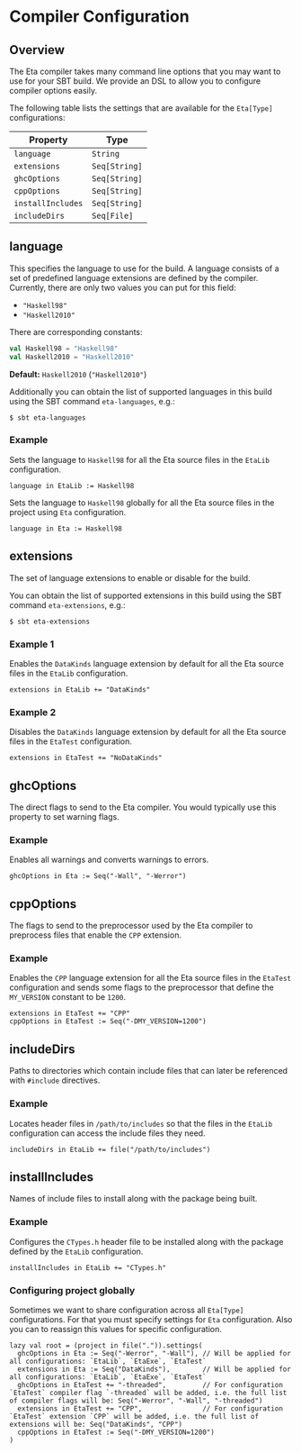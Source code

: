 # Compiler Configuration

## Overview

The Eta compiler takes many command line options that you may want to use for your SBT build. We provide an DSL to allow you to configure compiler options easily.

The following table lists the settings that are available for the `Eta[Type]` configurations:


| Property          | Type          |
| --------          | ----          |
| `language`        | `String`      |
| `extensions`      | `Seq[String]` |
| `ghcOptions`      | `Seq[String]` |
| `cppOptions`      | `Seq[String]` | 
| `installIncludes` | `Seq[String]` | 
| `includeDirs`     | `Seq[File]`   | 

## language

This specifies the language to use for the build. A language consists of a set of predefined language extensions are defined by the compiler. Currently, there are only two values you can put for this field:

- `"Haskell98"` 
- `"Haskell2010"`

There are corresponding constants:

```scala
val Haskell98 = "Haskell98"
val Haskell2010 = "Haskell2010"
```

**Default:** `Haskell2010` (`"Haskell2010"`)

Additionally you can obtain the list of supported languages in this build using the SBT command `eta-languages`, e.g.:

```shell
$ sbt eta-languages
```

### Example

Sets the language to `Haskell98` for all the Eta source files in the `EtaLib` configuration.

```sbtshell
language in EtaLib := Haskell98
```

Sets the language to `Haskell98` globally for all the Eta source files in the project using `Eta` configuration.

```sbtshell
language in Eta := Haskell98
```

## extensions

The set of language extensions to enable or disable for the build.

You can obtain the list of supported extensions in this build using the SBT command `eta-extensions`, e.g.:

```shell
$ sbt eta-extensions
```

### Example 1

Enables the `DataKinds` language extension by default for all the Eta source files in the `EtaLib` configuration.

```sbtshell
extensions in EtaLib += "DataKinds"
```

### Example 2

Disables the `DataKinds` language extension by default for all the Eta source files in the `EtaTest` configuration.

```sbtshell
extensions in EtaTest += "NoDataKinds"
```

## ghcOptions

The direct flags to send to the Eta compiler. You would typically use this property to set warning flags.

### Example

Enables all warnings and converts warnings to errors.

```sbtshell
ghcOptions in Eta := Seq("-Wall", "-Werror")
```

## cppOptions

The flags to send to the preprocessor used by the Eta compiler to preprocess files that enable the `CPP` extension.

### Example

Enables the `CPP` language extension for all the Eta source files in the `EtaTest` configuration and sends some flags to the preprocessor that define the `MY_VERSION` constant to be `1200`.

```sbtshell
extensions in EtaTest += "CPP"
cppOptions in EtaTest := Seq("-DMY_VERSION=1200")
```

## includeDirs

Paths to directories which contain include files that can later be referenced with `#include` directives. 

### Example

Locates header files in `/path/to/includes` so that the files in the `EtaLib` configuration can access the include files they need. 

```sbtshell
includeDirs in EtaLib += file("/path/to/includes") 
```

## installIncludes

Names of include files to install along with the package being built.

### Example

Configures the `CTypes.h` header file to be installed along with the package defined by the `EtaLib` configuration. 

```sbtshell
installIncludes in EtaLib += "CTypes.h"
```

### Configuring project globally

Sometimes we want to share configuration across all `Eta[Type]` configurations. For that you must specify settings for `Eta` configuration. Also you can to reassign this values for specific configuration.    

```sbtshell
lazy val root = (project in file(".")).settings(
  ghcOptions in Eta := Seq("-Werror", "-Wall"), // Will be applied for all configurations: `EtaLib`, `EtaExe`, `EtaTest`
  extensions in Eta := Seq("DataKinds"),        // Will be applied for all configurations: `EtaLib`, `EtaExe`, `EtaTest`
  ghcOptions in EtaTest += "-threaded",         // For configuration `EtaTest` compiler flag `-threaded` will be added, i.e. the full list of compiler flags will be: Seq("-Werror", "-Wall", "-threaded")
  extensions in EtaTest += "CPP",               // For configuration `EtaTest` extension `CPP` will be added, i.e. the full list of extensions will be: Seq("DataKinds", "CPP")
  cppOptions in EtaTest := Seq("-DMY_VERSION=1200")
)
```
